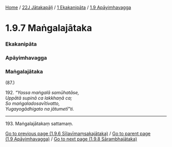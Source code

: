 
[Home](/) / [22J Jātakapāḷi](../../../22J.md) / [1 Ekakanipāta](../../1.md) / [1.9 Apāyimhavagga](../1.9.md)

# 1.9.7 Maṅgalajātaka

### Ekakanipāta

### Apāyimhavagga

### Maṅgalajātaka

(87.)

192\. _“Yassa maṅgalā samūhatāse,_  
_Uppātā supinā ca lakkhaṇā ca;_  
_So maṅgaladosavītivatto,_  
_Yugayogādhigato na jātumetī”ti._  


---

193\. Maṅgalajātakaṃ sattamaṃ.



[Go to previous page (1.9.6 Sīlavīmaṃsakajātaka)](1.9.6.md) / [Go to parent page (1.9 Apāyimhavagga)](../1.9.md) / [Go to next page (1.9.8 Sārambhajātaka)](1.9.8.md)


